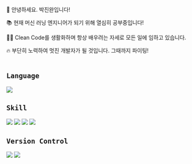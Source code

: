 👋 안녕하세요. 박진완입니다!</br>

📚 현재 머신 러닝 엔지니어가 되기 위해 열심히 공부중입니다!</br>

👨‍💻 Clean Code를 생활화하며 항상 배우려는 자세로 모든 일에 임하고 있습니다.</br>

🔥 부단히 노력하여 멋진 개발자가 될 것입니다. 그때까지 파이팅!</br></br>

## `Language`
<img src="https://img.shields.io/badge/Python-3766AB?style=flat-square&logo=Python&logoColor=white"/></a>

## `Skill`
<img src="https://img.shields.io/badge/NumPy-013243?style=flat-square&logo=NumPy&logoColor=white"/></a> <img src="https://img.shields.io/badge/Pandas-150458?style=flat-square&logo=pandas&logoColor=white"/></a> <img src="https://img.shields.io/badge/Scikit Learn-F7931E?style=flat-square&logo=scikit-learn&logoColor=white"/></a> <img src="https://img.shields.io/badge/TensorFlow-FF6F00?style=flat-square&logo=TensorFlow&logoColor=white"/></a>

## `Version Control`
<img src="https://img.shields.io/badge/GitHub-181717?style=flat-square&logo=GitHub&logoColor=white"/></a> <img src="https://img.shields.io/badge/Git-F05032?style=flat-square&logo=Git&logoColor=white"/></a>
